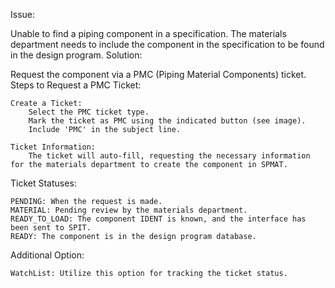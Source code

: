
Issue:

Unable to find a piping component in a specification. The materials department needs to include the component in the specification to be found in the design program.
Solution:

Request the component via a PMC (Piping Material Components) ticket.
Steps to Request a PMC Ticket:

    Create a Ticket:
        Select the PMC ticket type.
        Mark the ticket as PMC using the indicated button (see image).
        Include 'PMC' in the subject line.

    Ticket Information:
        The ticket will auto-fill, requesting the necessary information for the materials department to create the component in SPMAT.

Ticket Statuses:

    PENDING: When the request is made.
    MATERIAL: Pending review by the materials department.
    READY_TO_LOAD: The component IDENT is known, and the interface has been sent to SPIT.
    READY: The component is in the design program database.
    
Additional Option:

    WatchList: Utilize this option for tracking the ticket status.
